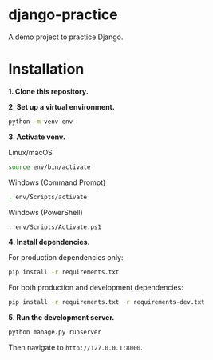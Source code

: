 # django-practice
A demo project to practice Django.

# Installation
**1. Clone this repository.**

**2. Set up a virtual environment.**

```bash
python -m venv env
```

**3. Activate venv.**

Linux/macOS
```bash
source env/bin/activate
```
Windows (Command Prompt)
```bash
. env/Scripts/activate
```
Windows (PowerShell)
```bash
. env/Scripts/Activate.ps1
```

**4. Install dependencies.**

For production dependencies only:
```bash
pip install -r requirements.txt
```
For both production and development dependencies:
```bash
pip install -r requirements.txt -r requirements-dev.txt
```

**5. Run the development server.**

```bash
python manage.py runserver
```
Then navigate to `http://127.0.0.1:8000`.